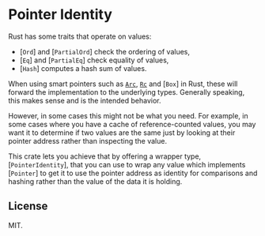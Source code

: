 # Pointer Identity

Rust has some traits that operate on values:

- [`Ord`] and [`PartialOrd`] check the ordering of values,
- [`Eq`] and [`PartialEq`] check equality of values,
- [`Hash`] computes a hash sum of values.

When using smart pointers such as [`Arc`](std::sync::Arc), [`Rc`](std::rc::Rc) and [`Box`] in
Rust, these will forward the implementation to the underlying types. Generally speaking, this
makes sense and is the intended behavior.

However, in some cases this might not be what you need. For example, in some cases where you
have a cache of reference-counted values, you may want it to determine if two values are the
same just by looking at their pointer address rather than inspecting the value.

This crate lets you achieve that by offering a wrapper type, [`PointerIdentity`], that you can
use to wrap any value which implements [`Pointer`] to get it to use the pointer address as
identity for comparisons and hashing rather than the value of the data it is holding.

## License

MIT.
